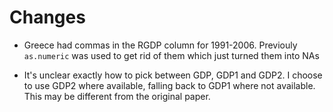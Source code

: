 # Changes

* Greece had commas in the RGDP column for 1991-2006. Previouly `as.numeric` was used to get rid of them which just turned them into NAs

* It's unclear exactly how to pick between GDP, GDP1 and GDP2. I choose to use GDP2 where available, falling back to GDP1 where not available. This may be different from the original paper.

